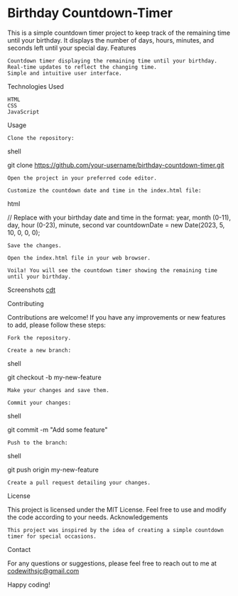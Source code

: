 # Birthday Countdown-Timer

This is a simple countdown timer project to keep track of the remaining time until your birthday. It displays the number of days, hours, minutes, and seconds left until your special day.
Features

    Countdown timer displaying the remaining time until your birthday.
    Real-time updates to reflect the changing time.
    Simple and intuitive user interface.

Technologies Used

    HTML
    CSS
    JavaScript

Usage

    Clone the repository:

shell

git clone https://github.com/your-username/birthday-countdown-timer.git

    Open the project in your preferred code editor.

    Customize the countdown date and time in the index.html file:

html

// Replace with your birthday date and time in the format: year, month (0-11), day, hour (0-23), minute, second
var countdownDate = new Date(2023, 5, 10, 0, 0, 0);

    Save the changes.

    Open the index.html file in your web browser.

    Voila! You will see the countdown timer showing the remaining time until your birthday.

Screenshots
[cdt](https://github.com/SurajJCk/Countdown-Timer/assets/33105027/beb59683-48fa-48a5-b542-5db603523da3)

Contributing

Contributions are welcome! If you have any improvements or new features to add, please follow these steps:

    Fork the repository.

    Create a new branch:

shell

git checkout -b my-new-feature

    Make your changes and save them.

    Commit your changes:

shell

git commit -m "Add some feature"

    Push to the branch:

shell

git push origin my-new-feature

    Create a pull request detailing your changes.

License

This project is licensed under the MIT License. Feel free to use and modify the code according to your needs.
Acknowledgements

    This project was inspired by the idea of creating a simple countdown timer for special occasions.


Contact

For any questions or suggestions, please feel free to reach out to me at codewithsjc@gmail.com

Happy coding!
